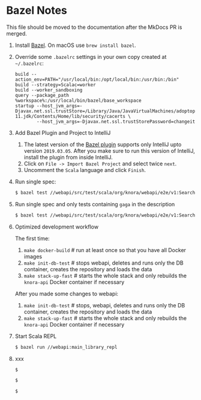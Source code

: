 # Bazel Notes

This file should be moved to the documentation after the MkDocs PR is merged.

1. Install [Bazel](https://bazel.build/). On macOS use `brew install bazel`.

1. Override some `.bazelrc` settings in your own copy created at `~/.bazelrc`:
    ```
    build --action_env=PATH="/usr/local/bin:/opt/local/bin:/usr/bin:/bin"
    build --strategy=Scalac=worker
    build --worker_sandboxing
    query --package_path %workspace%:/usr/local/bin/bazel/base_workspace
    startup --host_jvm_args=-Djavax.net.ssl.trustStore=/Library/Java/JavaVirtualMachines/adoptopenjdk-11.jdk/Contents/Home/lib/security/cacerts \
            --host_jvm_args=-Djavax.net.ssl.trustStorePassword=changeit
    ```

1. Add Bazel Plugin and Project to IntelliJ
    1. The latest version of the [Bazel plugin](https://plugins.jetbrains.com/plugin/8609-bazel/versions)
       supports only IntelliJ upto version `2019.03.05`. After you make sure to
       run this version of IntelliJ, install the plugin from inside IntelliJ.
    1. Click on `File -> Import Bazel Project` and select twice `next`.
    1. Uncomment the `Scala` language and click `Finish`.


1. Run single spec:
    ```bash
    $ bazel test //webapi/src/test/scala/org/knora/webapi/e2e/v1:SearchV1R2RSpec
    ```

1. Run single spec and only tests containing `gaga` in the description
    ```bash
    $ bazel test //webapi/src/test/scala/org/knora/webapi/e2e/v1:SearchV1R2RSpec --test_arg=-z --test_arg="gaga"
    ```

1. Optimized development workflow

    The first time:
    
    1. `make docker-build` # run at least once so that you have all Docker images
    2. `make init-db-test` # stops webapi, deletes and runs only the DB container, creates the repository and loads the data
    3. `make stack-up-fast` # starts the whole stack and only rebuilds the `knora-api` Docker container if necessary
    
    After you made some changes to webapi:
    
    1. `make init-db-test` # stops, webapi, deletes and runs only the DB container, creates the repository and loads the data
    2. `make stack-up-fast` # starts the whole stack and only rebuilds the `knora-api` Docker container if necessary

1. Start Scala REPL
    ```bash
    $ bazel run //webapi:main_library_repl
    ```

1. xxx 

    ```bash
    $ 
    ```

    ```bash
    $ 
    ```
    
    ```bash
    $ 
    ```
